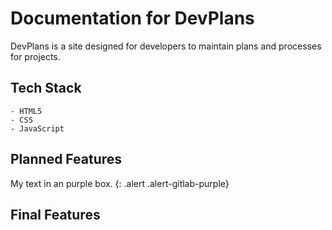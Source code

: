 # Documentation for DevPlans

DevPlans is a site designed for developers to maintain plans and processes for projects.

## Tech Stack
    - HTML5
    - CSS
    - JavaScript
## Planned Features

My text in an purple box.
{: .alert .alert-gitlab-purple}





## Final Features
